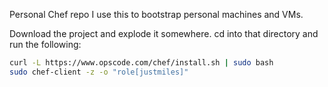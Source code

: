 Personal Chef repo
I use this to bootstrap personal machines and VMs.

Download the project and explode it somewhere. cd into that directory and run the following:
```bash
curl -L https://www.opscode.com/chef/install.sh | sudo bash
sudo chef-client -z -o "role[justmiles]"
```
